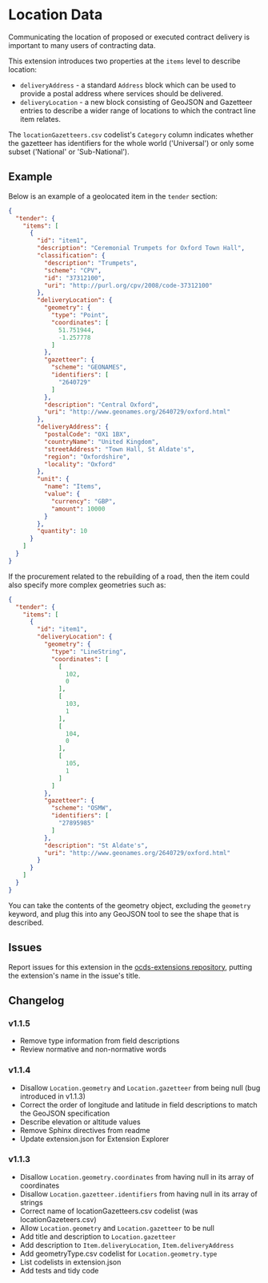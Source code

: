 # Location Data

Communicating the location of proposed or executed contract delivery is important to many users of contracting data.

This extension introduces two properties at the `items` level to describe location:

- `deliveryAddress` - a standard `Address` block which can be used to provide a postal address where services should be delivered.
- `deliveryLocation` - a new block consisting of GeoJSON and Gazetteer entries to describe a wider range of locations to which the contract line item relates.

The `locationGazetteers.csv` codelist's `Category` column indicates whether the gazetteer has identifiers for the whole world ('Universal') or only some subset ('National' or 'Sub-National').

## Example

Below is an example of a geolocated item in the `tender` section:

```json
{
  "tender": {
    "items": [
      {
        "id": "item1",
        "description": "Ceremonial Trumpets for Oxford Town Hall",
        "classification": {
          "description": "Trumpets",
          "scheme": "CPV",
          "id": "37312100",
          "uri": "http://purl.org/cpv/2008/code-37312100"
        },
        "deliveryLocation": {
          "geometry": {
            "type": "Point",
            "coordinates": [
              51.751944,
              -1.257778
            ]
          },
          "gazetteer": {
            "scheme": "GEONAMES",
            "identifiers": [
              "2640729"
            ]
          },
          "description": "Central Oxford",
          "uri": "http://www.geonames.org/2640729/oxford.html"
        },
        "deliveryAddress": {
          "postalCode": "OX1 1BX",
          "countryName": "United Kingdom",
          "streetAddress": "Town Hall, St Aldate's",
          "region": "Oxfordshire",
          "locality": "Oxford"
        },
        "unit": {
          "name": "Items",
          "value": {
            "currency": "GBP",
            "amount": 10000
          }
        },
        "quantity": 10
      }
    ]
  }
}
```

If the procurement related to the rebuilding of a road, then the item could also specify more complex geometries such as:

```json
{
  "tender": {
    "items": [
      {
        "id": "item1",
        "deliveryLocation": {
          "geometry": {
            "type": "LineString",
            "coordinates": [
              [
                102,
                0
              ],
              [
                103,
                1
              ],
              [
                104,
                0
              ],
              [
                105,
                1
              ]
            ]
          },
          "gazetteer": {
            "scheme": "OSMW",
            "identifiers": [
              "27895985"
            ]
          },
          "description": "St Aldate's",
          "uri": "http://www.geonames.org/2640729/oxford.html"
        }
      }
    ]
  }
}
```

You can take the contents of the geometry object, excluding the `geometry` keyword, and plug this into any GeoJSON tool to see the shape that is described.

## Issues

Report issues for this extension in the [ocds-extensions repository](https://github.com/open-contracting/ocds-extensions/issues), putting the extension's name in the issue's title.

## Changelog

### v1.1.5

- Remove type information from field descriptions
- Review normative and non-normative words

### v1.1.4

- Disallow `Location.geometry` and `Location.gazetteer` from being null (bug introduced in v1.1.3)
- Correct the order of longitude and latitude in field descriptions to match the GeoJSON specification
- Describe elevation or altitude values
- Remove Sphinx directives from readme
- Update extension.json for Extension Explorer

### v1.1.3

- Disallow `Location.geometry.coordinates` from having null in its array of coordinates
- Disallow `Location.gazetteer.identifiers` from having null in its array of strings
- Correct name of locationGazetteers.csv codelist (was locationGazeteers.csv)
- Allow `Location.geometry` and `Location.gazetteer` to be null
- Add title and description to `Location.gazetteer`
- Add description to `Item.deliveryLocation`, `Item.deliveryAddress`
- Add geometryType.csv codelist for `Location.geometry.type`
- List codelists in extension.json
- Add tests and tidy code
